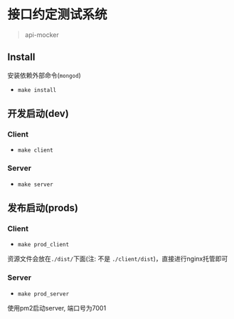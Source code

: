 # 接口约定测试系统
> api-mocker


## Install

安装依赖外部命令(`mongod`)

* `make install`


## 开发启动(dev)

### Client

* `make client`

### Server

* `make server`

## 发布启动(prods)

### Client

* `make prod_client`

资源文件会放在`./dist/`下面(注: 不是 `./client/dist`)，直接进行nginx托管即可

### Server

* `make prod_server`

使用pm2启动server, 端口号为7001
